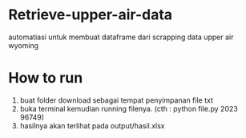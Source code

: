 # Retrieve-upper-air-data
automatiasi untuk membuat dataframe dari scrapping data upper air wyoming

# How to run
1. buat folder download sebagai tempat penyimpanan file txt
2. buka terminal kemudian running filenya. (cth : python file.py 2023 96749)
3. hasilnya akan terlihat pada output/hasil.xlsx
